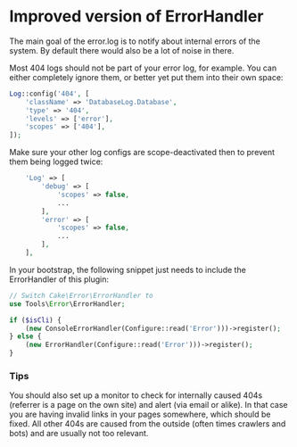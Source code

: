 # Improved version of ErrorHandler

The main goal of the error.log is to notify about internal errors of the system.
By default there would also be a lot of noise in there.

Most 404 logs should not be part of your error log, for example. 
You can either completely ignore them, or better yet put them into their own space:
```php
Log::config('404', [
	'className' => 'DatabaseLog.Database',
	'type' => '404',
	'levels' => ['error'],
	'scopes' => ['404'],
]);
```

Make sure your other log configs are scope-deactivated then to prevent them being logged twice:
```php
	'Log' => [
		'debug' => [
			'scopes' => false,
			...
		],
		'error' => [
			'scopes' => false,
			...
		],
	],
```

In your bootstrap, the following snippet just needs to include the ErrorHandler of this plugin:
```php
// Switch Cake\Error\ErrorHandler to
use Tools\Error\ErrorHandler;

if ($isCli) {
	(new ConsoleErrorHandler(Configure::read('Error')))->register();
} else {
	(new ErrorHandler(Configure::read('Error')))->register();
}
```

### Tips
You should also set up a monitor to check for internally caused 404s (referrer is a page on the own site) and alert (via email or alike).
In that case you are having invalid links in your pages somewhere, which should be fixed.
All other 404s are caused from the outside (often times crawlers and bots) and are usually not too relevant.
